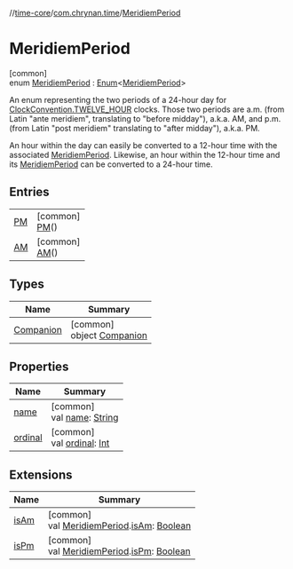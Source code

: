 //[time-core](../../../index.md)/[com.chrynan.time](../index.md)/[MeridiemPeriod](index.md)

# MeridiemPeriod

[common]\
enum [MeridiemPeriod](index.md) : [Enum](https://kotlinlang.org/api/latest/jvm/stdlib/kotlin/-enum/index.html)&lt;[MeridiemPeriod](index.md)&gt; 

An enum representing the two periods of a 24-hour day for [ClockConvention.TWELVE_HOUR](../-clock-convention/-t-w-e-l-v-e_-h-o-u-r/index.md) clocks. Those two periods are a.m. (from Latin "ante meridiem", translating to "before midday"), a.k.a. AM, and p.m. (from Latin "post meridiem" translating to "after midday"), a.k.a. PM.

An hour within the day can easily be converted to a 12-hour time with the associated [MeridiemPeriod](index.md). Likewise, an hour within the 12-hour time and its [MeridiemPeriod](index.md) can be converted to a 24-hour time.

## Entries

| | |
|---|---|
| [PM](-p-m/index.md) | [common]<br>[PM](-p-m/index.md)() |
| [AM](-a-m/index.md) | [common]<br>[AM](-a-m/index.md)() |

## Types

| Name | Summary |
|---|---|
| [Companion](-companion/index.md) | [common]<br>object [Companion](-companion/index.md) |

## Properties

| Name | Summary |
|---|---|
| [name](-a-m/index.md#-372974862%2FProperties%2F-2124218425) | [common]<br>val [name](-a-m/index.md#-372974862%2FProperties%2F-2124218425): [String](https://kotlinlang.org/api/latest/jvm/stdlib/kotlin/-string/index.html) |
| [ordinal](-a-m/index.md#-739389684%2FProperties%2F-2124218425) | [common]<br>val [ordinal](-a-m/index.md#-739389684%2FProperties%2F-2124218425): [Int](https://kotlinlang.org/api/latest/jvm/stdlib/kotlin/-int/index.html) |

## Extensions

| Name | Summary |
|---|---|
| [isAm](../is-am.md) | [common]<br>val [MeridiemPeriod](index.md).[isAm](../is-am.md): [Boolean](https://kotlinlang.org/api/latest/jvm/stdlib/kotlin/-boolean/index.html) |
| [isPm](../is-pm.md) | [common]<br>val [MeridiemPeriod](index.md).[isPm](../is-pm.md): [Boolean](https://kotlinlang.org/api/latest/jvm/stdlib/kotlin/-boolean/index.html) |

